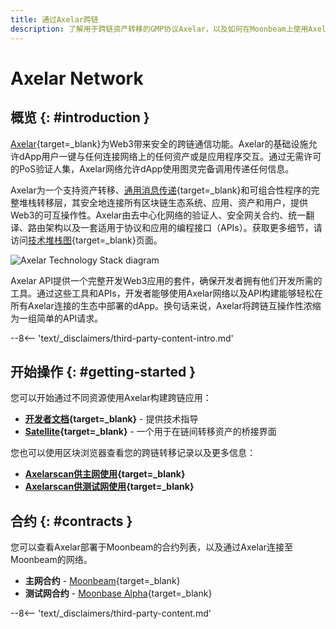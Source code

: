 ```yaml
---
title: 通过Axelar跨链
description: 了解用于跨链资产转移的GMP协议Axelar，以及如何在Moonbeam上使用Axelar开始构建跨链应用程序。
---
```


# Axelar Network

## 概览 {: #introduction }

[Axelar](https://axelar.network/){target=\_blank}为Web3带来安全的跨链通信功能。Axelar的基础设施允许dApp用户一键与任何连接网络上的任何资产或是应用程序交互。通过无需许可的PoS验证人集，Axelar网络允许dApp使用图灵完备调用传递任何信息。

Axelar为一个支持资产转移、[通用消息传递](https://docs.axelar.dev/dev/gmp-overview){target=\_blank}和可组合性程序的完整堆栈转移层，其安全地连接所有区块链生态系统、应用、资产和用户，提供Web3的可互操作性。Axelar由去中心化网络的验证人、安全网关合约、统一翻译、路由架构以及一套适用于协议和应用的编程接口（APIs）。获取更多细节，请访问[技术堆栈图](https://axelar.network/blog/an-introduction-to-the-axelar-network){target=\_blank}页面。

![Axelar Technology Stack diagram](/images/builders/interoperability/protocols/axelar/axelar-1.webp)

Axelar API提供一个完整开发Web3应用的套件，确保开发者拥有他们开发所需的工具。通过这些工具和APIs，开发者能够使用Axelar网络以及API构建能够轻松在所有Axelar连接的生态中部署的dApp。换句话来说，Axelar将跨链互操作性浓缩为一组简单的API请求。

--8<-- 'text/_disclaimers/third-party-content-intro.md'

## 开始操作 {: #getting-started }

您可以开始通过不同资源使用Axelar构建跨链应用：

- **[开发者文档](https://docs.axelar.dev/dev/intro){target=\_blank}** - 提供技术指导
- **[Satellite](https://satellite.money/){target=\_blank}** - 一个用于在链间转移资产的桥接界面

您也可以使用区块浏览器查看您的跨链转移记录以及更多信息：

- **[Axelarscan供主网使用](https://axelarscan.io/){target=\_blank}**
- **[Axelarscan供测试网使用](https://testnet.axelarscan.io/){target=\_blank}**

## 合约 {: #contracts }

您可以查看Axelar部署于Moonbeam的合约列表，以及通过Axelar连接至Moonbeam的网络。

- **主网合约** - [Moonbeam](https://docs.axelar.dev/dev/reference/mainnet-contract-addresses){target=\_blank}
- **测试网合约** - [Moonbase Alpha](https://docs.axelar.dev/dev/reference/testnet-contract-addresses){target=\_blank}

--8<-- 'text/_disclaimers/third-party-content.md'
